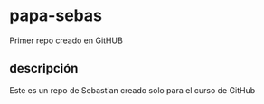 # papa-sebas
Primer repo creado en GitHUB

## descripción
Este es un repo de Sebastian creado solo para el curso de GitHub
